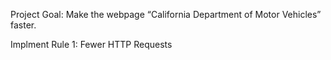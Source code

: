 Project Goal: Make the webpage “California Department of Motor Vehicles” faster.

Implment Rule 1: Fewer HTTP Requests
